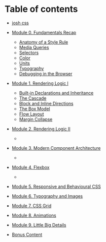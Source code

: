 # Table of contents

- [josh css](README.md)

- [Module 0. Fundamentals Recap](./ch0/README.md)
  - [Anatomy of a Style Rule](./ch0/0-1.md)
  - [Media Queries](./ch0/0-2.md)
  - [Selectors](./ch0/0-3.md)
  - [Color](./ch0/0-4.md)
  - [Units](./ch0/0-5.md)
  - [Typography](./ch0/0-6.md)
  - [Debugging in the Browser](./ch0/0-7.md)

- [Module 1. Rendering Logic I](./ch1/README.md)
  - [Built-in Declarations and Inheritance](./ch1/0-1.md)
  - [The Cascade](./ch1/0-1.md)
  - [Block and Inline Directions]()
  - [The Box Model]()
  - [Flow Layout]()
  - [Margin Collapse]()

- [Module 2. Rendering Logic II]()
  - []()

- [Module 3. Modern Component Architecture]()
  - []()

- [Module 4. Flexbox]()
  - []()

- [Module 5. Responsive and Behavioural CSS]()

- [Module 6. Typography and Images]()

- [Module 7. CSS Grid]()

- [Module 8. Animations]()

- [Module 9. Little Big Details]()

- [Bonus Content]()
